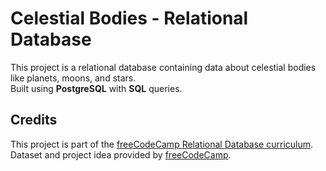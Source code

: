 # Celestial Bodies - Relational Database

This project is a relational database containing data about celestial bodies  
like planets, moons, and stars.  
Built using **PostgreSQL** with **SQL** queries.

## Credits

This project is part of the [freeCodeCamp Relational Database curriculum](https://www.freecodecamp.org/learn/relational-database/).  
Dataset and project idea provided by [freeCodeCamp](https://www.freecodecamp.org/).
